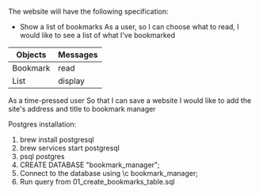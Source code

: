 The website will have the following specification:

- Show a list of bookmarks
  As a user,
  so I can choose what to read,
  I would like to see a list of what I've bookmarked

| Objects  | Messages |
| -------- | -------- |
| Bookmark | read     |
| List     | display  |

As a time-pressed user
So that I can save a website
I would like to add the site's address and title to bookmark manager

Postgres installation: 

1. brew install postgresql
2. brew services start postgresql
3. psql postgres
4. CREATE DATABASE "bookmark_manager";
5. Connect to the database using \c bookmark_manager;
6. Run query from 01_create_bookmarks_table.sql
